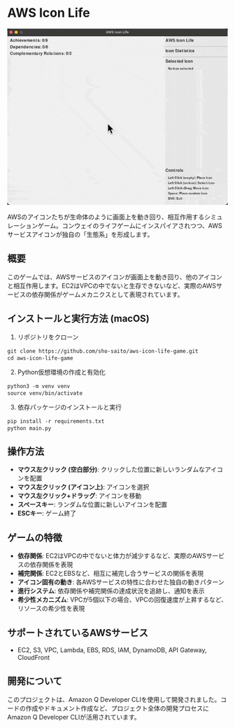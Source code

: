 # AWS Icon Life

![AWS Icon Life Game Demo](aws-icon-life-game.gif)

AWSのアイコンたちが生命体のように画面上を動き回り、相互作用するシミュレーションゲーム。コンウェイのライフゲームにインスパイアされつつ、AWSサービスアイコンが独自の「生態系」を形成します。

## 概要

このゲームでは、AWSサービスのアイコンが画面上を動き回り、他のアイコンと相互作用します。EC2はVPCの中でないと生存できないなど、実際のAWSサービスの依存関係がゲームメカニクスとして表現されています。

## インストールと実行方法 (macOS)

1. リポジトリをクローン
```
git clone https://github.com/sho-saito/aws-icon-life-game.git
cd aws-icon-life-game
```

2. Python仮想環境の作成と有効化
```
python3 -m venv venv
source venv/bin/activate
```

3. 依存パッケージのインストールと実行
```
pip install -r requirements.txt
python main.py
```

## 操作方法

- **マウス左クリック (空白部分)**: クリックした位置に新しいランダムなアイコンを配置
- **マウス左クリック (アイコン上)**: アイコンを選択
- **マウス左クリック+ドラッグ**: アイコンを移動
- **スペースキー**: ランダムな位置に新しいアイコンを配置
- **ESCキー**: ゲーム終了

## ゲームの特徴

- **依存関係**: EC2はVPCの中でないと体力が減少するなど、実際のAWSサービスの依存関係を表現
- **補完関係**: EC2とEBSなど、相互に補完し合うサービスの関係を表現
- **アイコン固有の動き**: 各AWSサービスの特性に合わせた独自の動きパターン
- **進行システム**: 依存関係や補完関係の達成状況を追跡し、通知を表示
- **希少性メカニズム**: VPCが5個以下の場合、VPCの回復速度が上昇するなど、リソースの希少性を表現

## サポートされているAWSサービス

- EC2, S3, VPC, Lambda, EBS, RDS, IAM, DynamoDB, API Gateway, CloudFront

## 開発について

このプロジェクトは、Amazon Q Developer CLIを使用して開発されました。コードの作成やドキュメント作成など、プロジェクト全体の開発プロセスにAmazon Q Developer CLIが活用されています。
